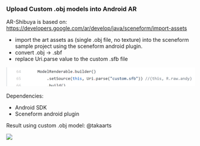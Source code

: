 <h3>Upload Custom .obj models into Android AR</h3>

AR-Shibuya is based on: https://developers.google.com/ar/develop/java/sceneform/import-assets

- import the art assets as (single .obj file, no texture) into the sceneform sample project using the sceneform android plugin.
- convert .obj -> .sbf 
- replace Uri.parse value to the custom .sfb file

![](custom_obj.PNG)



Dependencies: 
- Android SDK
- Sceneform android plugin

Result using custom .obj model: @takaarts

![](ARGif.gif)





